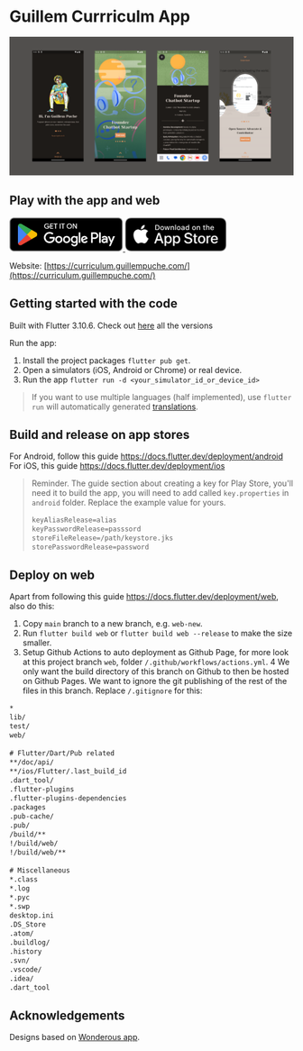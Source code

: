 # Guillem Currriculm App

![Screenshots of the app](docs/app-screenshots.png)

## Play with the app and web

<a href="https://play.google.com/store/apps/details?id=com.guillempuche.guillem_curriculum">
  <img src="docs/google-play-badge.png" alt="Play Store listing" height="60">
</a>
<a href="">
  <img src="docs/app-store-badge.png" alt="App Store listing" height="60">
</a>

Website: [https://curriculum.guillempuche.com/](https://curriculum.guillempuche.com/)

## Getting started with the code

Built with Flutter 3.10.6. Check out [here](https://docs.flutter.dev/release/archive) all the versions

Run the app:

1. Install the project packages `flutter pub get`.
2. Open a simulators (iOS, Android or Chrome) or real device.
3. Run the app `flutter run -d <your_simulator_id_or_device_id>`

> If you want to use multiple languages (half implemented), use `flutter run` will automatically generated [translations](https://docs.flutter.dev/accessibility-and-localization/internationalization).

## Build and release on app stores

For Android, follow this guide https://docs.flutter.dev/deployment/android
For iOS, this guide https://docs.flutter.dev/deployment/ios

> Reminder. The guide section about creating a key for Play Store, you'll need it to build the app, you will need to add called `key.properties` in `android` folder.
> Replace the example value for yours.
> ```
> keyAliasRelease=alias
> keyPasswordRelease=passsord
> storeFileRelease=/path/keystore.jks
> storePasswordRelease=password
> ```

## Deploy on web

Apart from following this guide https://docs.flutter.dev/deployment/web, also do this:

1. Copy `main` branch to a new branch, e.g. `web-new`.
2. Run `flutter build web` or `flutter build web --release` to make the size smaller.
3. Setup Github Actions to auto deployment as Github Page, for more look at this project branch `web`, folder `/.github/workflows/actions.yml`.
4 We only want the build directory of this branch on Github to then be hosted on Github Pages. We want to ignore the git publishing of the rest of the files in this branch. Replace `/.gitignore` for this:

```
*
lib/
test/
web/

# Flutter/Dart/Pub related
**/doc/api/
**/ios/Flutter/.last_build_id
.dart_tool/
.flutter-plugins
.flutter-plugins-dependencies
.packages
.pub-cache/
.pub/
/build/**
!/build/web/
!/build/web/**

# Miscellaneous
*.class
*.log
*.pyc
*.swp
desktop.ini
.DS_Store
.atom/
.buildlog/
.history
.svn/
.vscode/
.idea/
.dart_tool
```

## Acknowledgements

Designs based on [Wonderous app](https://github.com/gskinnerTeam/flutter-wonderous-app).
